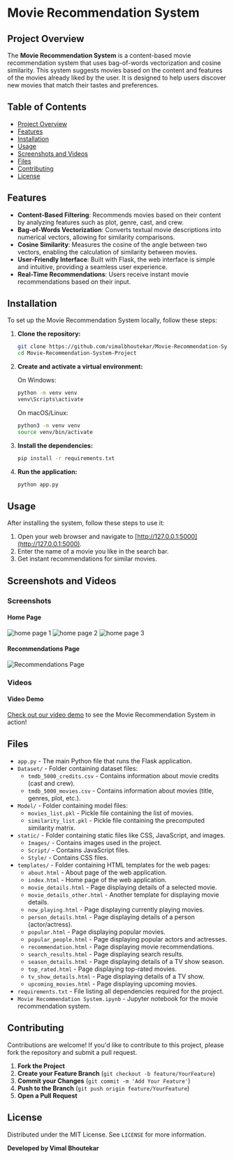 # Movie Recommendation System

## Project Overview

The **Movie Recommendation System** is a content-based movie recommendation system that uses bag-of-words vectorization and cosine similarity. This system suggests movies based on the content and features of the movies already liked by the user. It is designed to help users discover new movies that match their tastes and preferences.

## Table of Contents

- [Project Overview](#project-overview)
- [Features](#features)
- [Installation](#installation)
- [Usage](#usage)
- [Screenshots and Videos](#screenshots-and-videos)
- [Files](#files)
- [Contributing](#contributing)
- [License](#license)

## Features

- **Content-Based Filtering**: Recommends movies based on their content by analyzing features such as plot, genre, cast, and crew.
- **Bag-of-Words Vectorization**: Converts textual movie descriptions into numerical vectors, allowing for similarity comparisons.
- **Cosine Similarity**: Measures the cosine of the angle between two vectors, enabling the calculation of similarity between movies.
- **User-Friendly Interface**: Built with Flask, the web interface is simple and intuitive, providing a seamless user experience.
- **Real-Time Recommendations**: Users receive instant movie recommendations based on their input.

## Installation

To set up the Movie Recommendation System locally, follow these steps:

1. **Clone the repository:**
    ```bash
    git clone https://github.com/vimalbhoutekar/Movie-Recommendation-System-Project.git
    cd Movie-Recommendation-System-Project
    ```

2. **Create and activate a virtual environment:**

   On Windows:
    ```bash
    python -m venv venv
    venv\Scripts\activate
    ```

   On macOS/Linux:
    ```bash
    python3 -m venv venv
    source venv/bin/activate
    ```

3. **Install the dependencies:**
    ```bash
    pip install -r requirements.txt
    ```

4. **Run the application:**
    ```bash
    python app.py
    ```

## Usage

After installing the system, follow these steps to use it:

1. Open your web browser and navigate to [http://127.0.0.1:5000](http://127.0.0.1:5000).
2. Enter the name of a movie you like in the search bar.
3. Get instant recommendations for similar movies.

## Screenshots and Videos

### Screenshots

#### Home Page
![home page 1](https://github.com/user-attachments/assets/d6986881-6164-4eab-99aa-c9c96c2a7126)
![home page 2](https://github.com/user-attachments/assets/de80983f-d65f-4a36-8543-e58e43f9c20a)
![home page 3](https://github.com/user-attachments/assets/fe7d922e-d6f0-46da-b17f-7070dd4675df)

#### Recommendations Page
![Recommendations Page](static/Images/recommendations_screenshot.png)

### Videos

#### Video Demo
[Check out our video demo](static/Images/video_demo.mp4) to see the Movie Recommendation System in action!

## Files

- `app.py` - The main Python file that runs the Flask application.
- `Dataset/` - Folder containing dataset files:
  - `tmdb_5000_credits.csv` - Contains information about movie credits (cast and crew).
  - `tmdb_5000_movies.csv` - Contains information about movies (title, genres, plot, etc.).
- `Model/` - Folder containing model files:
  - `movies_list.pkl` - Pickle file containing the list of movies.
  - `similarity_list.pkl` - Pickle file containing the precomputed similarity matrix.
- `static/` - Folder containing static files like CSS, JavaScript, and images.
  - `Images/` - Contains images used in the project.
  - `Script/` - Contains JavaScript files.
  - `Style/` - Contains CSS files.
- `templates/` - Folder containing HTML templates for the web pages:
  - `about.html` - About page of the web application.
  - `index.html` - Home page of the web application.
  - `movie_details.html` - Page displaying details of a selected movie.
  - `movie_details_other.html` - Another template for displaying movie details.
  - `now_playing.html` - Page displaying currently playing movies.
  - `person_details.html` - Page displaying details of a person (actor/actress).
  - `popular.html` - Page displaying popular movies.
  - `popular_people.html` - Page displaying popular actors and actresses.
  - `recommendation.html` - Page displaying movie recommendations.
  - `search_results.html` - Page displaying search results.
  - `season_details.html` - Page displaying details of a TV show season.
  - `top_rated.html` - Page displaying top-rated movies.
  - `tv_show_details.html` - Page displaying details of a TV show.
  - `upcoming_movies.html` - Page displaying upcoming movies.
- `requirements.txt` - File listing all dependencies required for the project.
- `Movie Recommendation System.ipynb` - Jupyter notebook for the movie recommendation system.

## Contributing

Contributions are welcome! If you'd like to contribute to this project, please fork the repository and submit a pull request.

1. **Fork the Project**
2. **Create your Feature Branch** (`git checkout -b feature/YourFeature`)
3. **Commit your Changes** (`git commit -m 'Add Your Feature'`)
4. **Push to the Branch** (`git push origin feature/YourFeature`)
5. **Open a Pull Request**

## License

Distributed under the MIT License. See `LICENSE` for more information.

**Developed by Vimal Bhoutekar**
